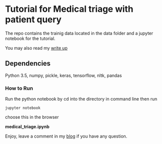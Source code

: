 # Tutorial for Medical triage with patient query
The repo contains the trainig data located in the data folder and a jupyter notebook for the tutorial.

You may also read my [write up](https://www.dlology.com/blog/tutorial-medical-triage-with-patient-query/)
## Dependencies

Python 3.5, numpy, pickle, keras, tensorflow, nltk, pandas

### How to Run
Run the python notebook by cd into the directory in command line then run
```
jupyter notebook
```
choose this in the browser

**medical_triage.ipynb**

Enjoy, leave a comment in my [blog](https://www.dlology.com/blog/tutorial-medical-triage-with-patient-query/) if you have any question.